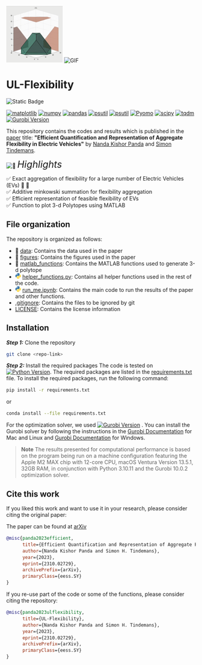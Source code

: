 <img src="figures/sc1.gif" alt="GIF" width="150" height="150"> <img src="figures/sc2.gif" alt="GIF" width="150" height="150">

# UL-Flexibility

![Static Badge](https://img.shields.io/badge/MADE_WITH-PYTHON_%26_MATLAB-orange?style=for-the-badge)

[![matplotlib](https://img.shields.io/badge/matplotlib-3.5.1-blue.svg)](https://pypi.org/project/matplotlib/3.5.1/)
[![numpy](https://img.shields.io/badge/numpy-1.22.3-blue.svg)](https://pypi.org/project/numpy/1.22.3/)
[![pandas](https://img.shields.io/badge/pandas-1.4.3-blue.svg)](https://pypi.org/project/pandas/1.4.3/)
[![psutil](https://img.shields.io/badge/psutil-5.9.0-blue.svg)](https://pypi.org/project/psutil/5.9.0/)
[![psutil](https://img.shields.io/badge/psutil-5.9.1-blue.svg)](https://pypi.org/project/psutil/5.9.1/)
[![Pyomo](https://img.shields.io/badge/Pyomo-6.4.2-blue.svg)](https://pypi.org/project/Pyomo/6.4.2/)
[![scipy](https://img.shields.io/badge/scipy-1.7.3-blue.svg)](https://pypi.org/project/scipy/1.7.3/)
[![tqdm](https://img.shields.io/badge/tqdm-4.62.3-blue.svg)](https://pypi.org/project/tqdm/4.62.3/)
[![Gurobi Version](https://img.shields.io/badge/Gurobi-10.0.2-blue.svg)](https://www.gurobi.com/)

This repository contains the codes and results which is published in the [paper](https://arxiv.org/abs/2310.02729) title: **"Efficient Quantification and Representation of Aggregate Flexibility in Electric Vehicles"** by [Nanda Kishor Panda](https://github.com/nkpanda97) and [Simon Tindemans](https://github.com/simontindemans).

<inkline>
  <picture>
    <source srcset="https://fonts.gstatic.com/s/e/notoemoji/latest/1f31f/512.webp" type="image/webp">
    <img src="https://fonts.gstatic.com/s/e/notoemoji/latest/1f31f/512.gif" alt="🌟" width="25" height="25">
  </picture>
</inkline> <span style="font-size:1.8em;font-style:italic">Highlights</span>

&#x2705; Exact aggregation of flexibility for a large number of Electric Vehicles (EVs) 🚗 🚙  <br>
&#x2705; Additive minkowski summation for flexibility aggregation <br>
&#x2705; Efficient representation of feasible flexibility of EVs <br>
&#x2705; Function to plot 3-d Polytopes using MATLAB <br>

## File organization

The repository is organized as follows:

- 📁 [data](data/): Contains the data used in the paper
- 📁 [figures](figures/): Contains the figures used in the paper
- 📁 [matlab_functions](matlab_functions/): Contains the MATLAB functions used to generate 3-d polytope
- <img src="figures/image.png" alt="python logo" width="15" height="15"> [helper_functions.py](helper_functions.py): Contains all helper functions used in the rest of the code.
- <img src="figures/image.png" alt="python logo" width="15" height="15"> [run_me.ipynb](main.py): Contains the main code to run the results of the paper and other functions.
- [.gitignore](.gitignore): Contains the files to be ignored by git
- [LICENSE](LICENSE): Contains the license information


## Installation

***Step 1:*** Clone the repository

```bash
git clone <repo-link>
```

***Step 2:*** Install the required packages
The code is tested on [![Python Version](https://img.shields.io/badge/Python-3.10.13-blue.svg)](https://www.python.org/downloads/release/python-3812/). The required packages are listed in the [requirements.txt](requirements.txt) file. To install the required packages, run the following command:

```bash
pip install -r requirements.txt
```

or

```bash
conda install --file requirements.txt
```
For the optimization solver, we used [![Gurobi Version](https://img.shields.io/badge/Gurobi-10.0.2-blue.svg)](https://www.gurobi.com/)
. You can install the Gurobi solver by following the instructions in the [Gurobi Documentation](https://www.gurobi.com/documentation/10.0/quickstart_mac/installing_the_anaconda_py.html) for Mac and Linux and [Gurobi Documentation](https://www.gurobi.com/documentation/10.0/quickstart_windows/installing_the_anaconda_py.html) for Windows.

> **Note** The results presented for computational performance is based on the program being run on a machine configuration featuring the Apple M2 MAX chip with 12-core CPU, macOS Ventura Version 13.5.1, 32GB RAM, in conjunction with Python 3.10.11 and the Gurobi 10.0.2 optimization solver.

## Cite this work

If you liked this work and want to use it in your research, please consider citing the original paper:

The paper can be found at [arXiv](https://arxiv.org/abs/2310.02729)
```bibtex
@misc{panda2023efficient,
      title={Efficient Quantification and Representation of Aggregate Flexibility in Electric Vehicles}, 
      author={Nanda Kishor Panda and Simon H. Tindemans},
      year={2023},
      eprint={2310.02729},
      archivePrefix={arXiv},
      primaryClass={eess.SY}
}
```

If you re-use part of the code or some of the functions, please consider citing the repository:

```bibtex   
@misc{panda2023ulflexibility,
      title={UL-Flexibility},
      author={Nanda Kishor Panda and Simon H. Tindemans},
      year={2023},
      eprint={2310.02729},
      archivePrefix={arXiv},
      primaryClass={eess.SY}
}
```
